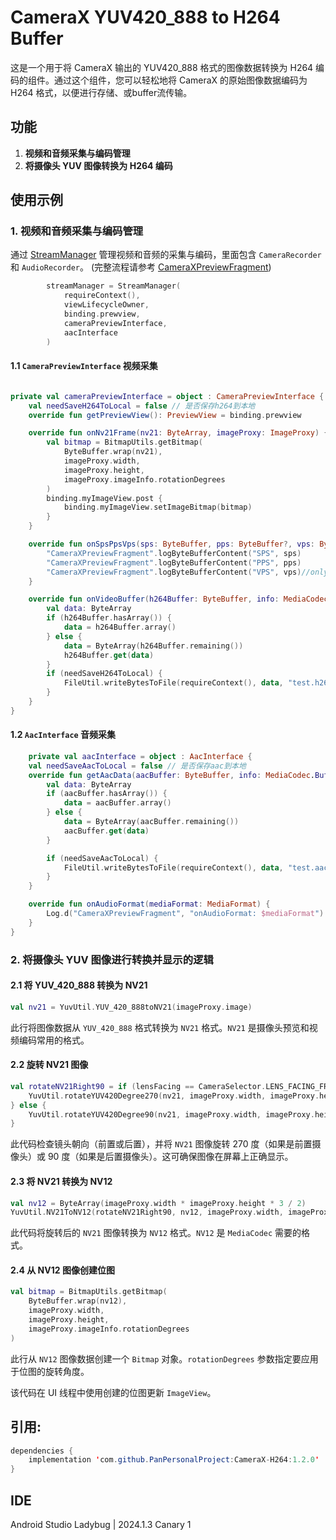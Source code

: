
# CameraX YUV420_888 to H264 Buffer

这是一个用于将 CameraX 输出的 YUV420_888 格式的图像数据转换为 H264 编码的组件。通过这个组件，您可以轻松地将 CameraX 的原始图像数据编码为 H264 格式，以便进行存储、或buffer流传输。

## 功能

1. **视频和音频采集与编码管理**
2. **将摄像头 YUV 图像转换为 H264 编码**

## 使用示例

### 1. 视频和音频采集与编码管理
通过 [StreamManager](camera_record/src/main/java/pan/lib/camera_record/media/StreamManager.kt) 管理视频和音频的采集与编码，里面包含 `CameraRecorder` 和 `AudioRecorder`。 (完整流程请参考 [CameraXPreviewFragment](app/src/main/java/pan/project/camerax_h264/CameraXPreviewFragment.kt))
```kotlin
        streamManager = StreamManager(
            requireContext(),
            viewLifecycleOwner,
            binding.prewview,
            cameraPreviewInterface,
            aacInterface
        )
```
#### 1.1 `CameraPreviewInterface` 视频采集

```kotlin

private val cameraPreviewInterface = object : CameraPreviewInterface {
    val needSaveH264ToLocal = false // 是否保存h264到本地
    override fun getPreviewView(): PreviewView = binding.prewview

    override fun onNv21Frame(nv21: ByteArray, imageProxy: ImageProxy) {
        val bitmap = BitmapUtils.getBitmap(
            ByteBuffer.wrap(nv21),
            imageProxy.width,
            imageProxy.height,
            imageProxy.imageInfo.rotationDegrees
        )
        binding.myImageView.post {
            binding.myImageView.setImageBitmap(bitmap)
        }
    }

    override fun onSpsPpsVps(sps: ByteBuffer, pps: ByteBuffer?, vps: ByteBuffer?) {
        "CameraXPreviewFragment".logByteBufferContent("SPS", sps)
        "CameraXPreviewFragment".logByteBufferContent("PPS", pps)
        "CameraXPreviewFragment".logByteBufferContent("VPS", vps)//only for H265
    }

    override fun onVideoBuffer(h264Buffer: ByteBuffer, info: MediaCodec.BufferInfo) {
        val data: ByteArray
        if (h264Buffer.hasArray()) {
            data = h264Buffer.array()
        } else {
            data = ByteArray(h264Buffer.remaining())
            h264Buffer.get(data)
        }
        if (needSaveH264ToLocal) {
            FileUtil.writeBytesToFile(requireContext(), data, "test.h264")
        }
    }
}
```

#### 1.2 `AacInterface` 音频采集

```kotlin
    private val aacInterface = object : AacInterface {
    val needSaveAacToLocal = false // 是否保存aac到本地
    override fun getAacData(aacBuffer: ByteBuffer, info: MediaCodec.BufferInfo) {
        val data: ByteArray
        if (aacBuffer.hasArray()) {
            data = aacBuffer.array()
        } else {
            data = ByteArray(aacBuffer.remaining())
            aacBuffer.get(data)
        }

        if (needSaveAacToLocal) {
            FileUtil.writeBytesToFile(requireContext(), data, "test.aac")
        }
    }

    override fun onAudioFormat(mediaFormat: MediaFormat) {
        Log.d("CameraXPreviewFragment", "onAudioFormat: $mediaFormat")
    }
}
```

### 2. 将摄像头 YUV 图像进行转换并显示的逻辑

#### 2.1 将 YUV_420_888 转换为 NV21

```kotlin
val nv21 = YuvUtil.YUV_420_888toNV21(imageProxy.image)
```

此行将图像数据从 `YUV_420_888` 格式转换为 `NV21` 格式。`NV21` 是摄像头预览和视频编码常用的格式。

#### 2.2 旋转 NV21 图像

```kotlin
val rotateNV21Right90 = if (lensFacing == CameraSelector.LENS_FACING_FRONT) {
    YuvUtil.rotateYUV420Degree270(nv21, imageProxy.width, imageProxy.height)
} else {
    YuvUtil.rotateYUV420Degree90(nv21, imageProxy.width, imageProxy.height)
}
```

此代码检查镜头朝向（前置或后置），并将 `NV21` 图像旋转 270 度（如果是前置摄像头）或 90 度（如果是后置摄像头）。这可确保图像在屏幕上正确显示。

#### 2.3 将 NV21 转换为 NV12

```kotlin
val nv12 = ByteArray(imageProxy.width * imageProxy.height * 3 / 2)
YuvUtil.NV21ToNV12(rotateNV21Right90, nv12, imageProxy.width, imageProxy.height)
```

此代码将旋转后的 `NV21` 图像转换为 `NV12` 格式。`NV12` 是 `MediaCodec` 需要的格式。

#### 2.4 从 NV12 图像创建位图

```kotlin
val bitmap = BitmapUtils.getBitmap(
    ByteBuffer.wrap(nv12),
    imageProxy.width,
    imageProxy.height,
    imageProxy.imageInfo.rotationDegrees
)
```

此行从 `NV12` 图像数据创建一个 `Bitmap` 对象。`rotationDegrees` 参数指定要应用于位图的旋转角度。

该代码在 UI 线程中使用创建的位图更新 `ImageView`。


## 引用:

```java
dependencies {
    implementation 'com.github.PanPersonalProject:CameraX-H264:1.2.0'
}
```
## IDE

Android Studio Ladybug | 2024.1.3 Canary 1

